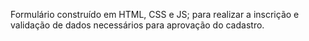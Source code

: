 Formulário construído em HTML, CSS e JS; para realizar a inscrição e validação de dados necessários para aprovação do cadastro.
